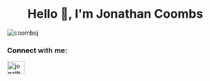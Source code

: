 <!---
coombsj/coombsj is a ✨ special ✨ repository because its `README.md` (this file) appears on your GitHub profile.
You can click the Preview link to take a look at your changes.
--->

<h1 align="center">Hello 👋, I'm Jonathan Coombs</h1>
<p align="left"> <img src="https://komarev.com/ghpvc/?username=coombsj&label=Profile%20views&color=0e75b6&style=flat" alt="coombsj" /> </p>

<h3 align="left">Connect with me:</h3>
<p align="left">
<a href="https://linkedin.com/in/jonathancoombs" target="blank"><img align="center" src="https://raw.githubusercontent.com/rahuldkjain/github-profile-readme-generator/master/src/images/icons/Social/linked-in-alt.svg" alt="jonathancoombs" height="30" width="40" /></a>
</p>

